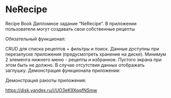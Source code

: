 # NeRecipe
Recipe Book
Дипломное задание “NeRecipe”.
В приложении пользователи могут создавать свои собственные рецепты

Обязательный функционал:

CRUD для списка рецептов + фильтры и поиск.
Данные доступны при перезапуске приложения (предусмотреть хранение на диске).
Минимум 2 элемента нижнего меню - рецепты и избранное. Пустого экрана при этом быть не должно. В случае отсутствия данных отображать заглушку.
Демонстрация функционала приложения:


Демонстрация раюоты приложения:

https://disk.yandex.ru/i/UO3eK9XqqfNSmw

